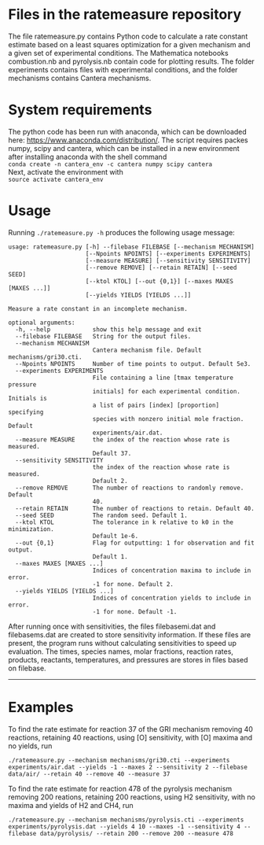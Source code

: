 # Files in the ratemeasure repository
The file ratemeasure.py contains Python code to calculate a rate constant estimate based on a least squares optimization for a given mechanism and a given set of experimental conditions. The Mathematica notebooks combustion.nb and pyrolysis.nb contain code for plotting results. The folder experiments contains files with experimental conditions, and the folder mechanisms contains Cantera mechanisms.

# System requirements
The python code has been run with anaconda, which can be downloaded here: https://www.anaconda.com/distribution/. The script requires packes numpy, scipy and cantera, which can be installed in a new environment after installing anaconda with the shell command  
`conda create -n cantera_env -c cantera numpy scipy cantera`  
Next, activate the environment with  
`source activate cantera_env`  

# Usage
Running `./ratemeasure.py -h` produces the following usage message:
```
usage: ratemeasure.py [-h] --filebase FILEBASE [--mechanism MECHANISM]
                      [--Npoints NPOINTS] [--experiments EXPERIMENTS]
                      [--measure MEASURE] [--sensitivity SENSITIVITY]
                      [--remove REMOVE] [--retain RETAIN] [--seed SEED]
                      [--ktol KTOL] [--out {0,1}] [--maxes MAXES [MAXES ...]]
                      [--yields YIELDS [YIELDS ...]]

Measure a rate constant in an incomplete mechanism.

optional arguments:
  -h, --help            show this help message and exit
  --filebase FILEBASE   String for the output files.
  --mechanism MECHANISM
                        Cantera mechanism file. Default mechanisms/gri30.cti.
  --Npoints NPOINTS     Number of time points to output. Default 5e3.
  --experiments EXPERIMENTS
                        File containing a line [tmax temperature pressure
                        initials] for each experimental condition. Initials is
                        a list of pairs [index] [proportion] specifying
                        species with nonzero initial mole fraction. Default
                        experiments/air.dat.
  --measure MEASURE     the index of the reaction whose rate is measured.
                        Default 37.
  --sensitivity SENSITIVITY
                        the index of the reaction whose rate is measured.
                        Default 2.
  --remove REMOVE       The number of reactions to randomly remove. Default
                        40.
  --retain RETAIN       The number of reactions to retain. Default 40.
  --seed SEED           The random seed. Default 1.
  --ktol KTOL           The tolerance in k relative to k0 in the minimization.
                        Default 1e-6.
  --out {0,1}           Flag for outputting: 1 for observation and fit output.
                        Default 1.
  --maxes MAXES [MAXES ...]
                        Indices of concentration maxima to include in error.
                        -1 for none. Default 2.
  --yields YIELDS [YIELDS ...]
                        Indices of concentration yields to include in error.
                        -1 for none. Default -1.
  ```
  
After running once with sensitivities, the files filebasemi.dat and filebasems.dat are created to store sensitivity information.  If these files are present, the program runs without calculating sensitivities to speed up evaluation.  The times, species names, molar fractions, reaction rates, products, reactants, temperatures, and pressures are stores in files based on filebase.

  -----------
# Examples
To find the rate estimate for reaction 37 of the GRI mechanism removing 40 reactions, retaining 40 reactions, using [O] sensitivity, with [O] maxima and no yields, run

`./ratemeasure.py --mechanism mechanisms/gri30.cti --experiments experiments/air.dat --yields -1 --maxes 2 --sensitivity 2 --filebase data/air/ --retain 40 --remove 40 --measure 37`  

To find the rate estimate for reaction 478 of the pyrolysis mechanism removing 200 reations, retaining 200 reactions, using H2 sensitivity, with no maxima and yields of H2 and CH4, run

`./ratemeasure.py --mechanism mechanisms/pyrolysis.cti --experiments experiments/pyrolysis.dat --yields 4 10 --maxes -1 --sensitivity 4 --filebase data/pyrolysis/ --retain 200 --remove 200 --measure 478`  

